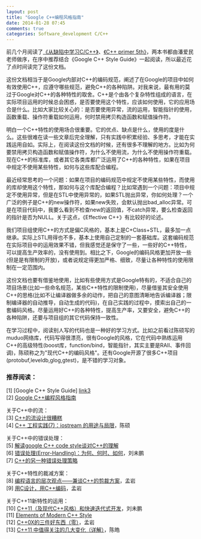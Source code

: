 ```yaml
---
layout: post
title: "Google C++编程风格指南"
date: 2014-01-28 07:45
comments: true
categories: Software_development C/C++
---
```



前几个月阅读了[《从缺陷中学习C/C++》][link1]、[《C++ primer 5th》][link2]，两本书都由潘爱民老师做序，在序中推荐结合《Google C++ Style Guide》一起阅读，所以最近花了点时间读完了这份文档。

<!--more-->

这份文档相当于是Google内部对C++的编码规范，阐述了在Google的项目中如何有效使用C++，应遵守哪些规范，避免C++的各种陷阱。对我来说，最有用的莫过于Google对C++的各种特性的取舍。C++是个由各个复杂特性组成的语言，在实际项目运用的时候总会困惑，是否要使用这个特性，应该如何使用，它的应用场合是什么。比如大家比较关心的：是否要使用异常，流的运用，智能指针的使用，函数重载、操作符重载如何运用，何时禁用拷贝构造函数和赋值操作符。

明白一个C++特性的使用场合很重要。它的优点、缺点是什么，使用的度是什么。这些很难在读一些文章后完全理解，只有实践中积累经验、多思考，才能在实践运用自如。实际上，在阅读这份文档的时候，还有很多不理解的地方。比如为何要禁用拷贝构造函数和赋值操作符，为什么不使用流，为什么不使用操作符重载。现在C++的标准库，或者其它各类库都广泛运用了C++的各种特性，如果在项目中规定不使用某些特性，如何与这些库配合编程。

最近经常思考的一个问题：如果在项目的编码规范中规定不使用某些特性，而使用的库却使用这个特性，那如何与这个库配合编程？比如常遇到一个问题：项目中规定不使用异常，但是在STL中使用异常的，如果STL抛出异常，你如何处理？一个广泛的例子是C++的new操作符，如果new失败，会默认抛出bad_alloc异常。可是在项目代码中，我要么看到不检查new的返回值，不catch异常，要么检查返回的指针是否为NULL。关于这点，《Effective C++》有比较好的论述。

我们项目组使用C++的方式是偏C风格的，基本上是C+Class+STL，最多加一点继承。实际上STL用得也不多，基本上使用自己定制的一套基础库。这套编码规范在实际项目中的运用效果不错，但我感觉还是保守了一些，一些好的C++特性，可以提高生产效率的，没有使用到。相比之下，Google的编码风格更加开放一些(但是是有限制的开放)，或者说规定得更加严格、细致，尽量让各种特性的使用限制在一定范围内。

这份文档也要有借鉴地使用，比如有些使用方式是Google特有的，不适合自己的项目场景(比如一些命名规范，某些C++特性的限制使用)，尽量借鉴其安全使用C++的思格(比如不让编译器做多余的动作，把自己的意图清晰地告诉编译器；限制编译器的自动推导，自动生成的代码)，在自己实践的过程中，摸索出自己的一套编码风格。尽量运用好C++的各种特性，提高生产率，又要安全，避免C++的各种陷阱，还要与项目组的其它代码保持一致性。

在学习过程中，阅读别人写的代码也是一种好的学习方式。比如之前看过陈硕写的muduo网络库，代码写得很漂亮，很有Google的风格，它在代码中熟练运用C++的高级特性(boost库，function/bind，智能指针，其实主要是RAII、事件回调)，陈硕称之为"现代C++的编码风格"。还有Google开源了很多C++项目(protobuf,leveldb,glog,gtest)，是不错的学习对象。


[link1]:  http://book.douban.com/subject/25716166/
[link2]:  http://book.douban.com/subject/25708312/


### 推荐阅读：
[1] [Google C++ Style Guide] [link3]  
[2] [Google C++编程风格指南][link4]  

关于C++中的流：  
[3] [C++的流设计很糟糕][link5]  
[4] [C++ 工程实践(7)：iostream 的用途与局限][link6]，陈硕  

关于C++中的错误处理：  
[5] [解读google C++ code style谈对C++的理解][link7]  
[6] [错误处理(Error-Handling)：为何、何时、如何][link8]，刘未鹏  
[7] [C++的另一种错误处理策略][link9]  

关于C++特性的裁减方案：  
[8] [编程语言的层次观点——兼谈C++的剪裁方案][link10]，孟岩  
[9] [用C设计，用C++编码][link11]，孟岩  

关于C++11新特性的运用：  
[10] [C++11（及现代C++风格）和快速迭代式开发][link12]，刘未鹏  
[11] [Elements of Modern C++ Style][link13]  
[12] [C++0X的三件好东西（零）][link14]，孟岩  
[13] [C++11 中值得关注的几大变化（详解）][link15]，陈皓  

[link3]: http://google-styleguide.googlecode.com/svn/trunk/cppguide.xml
[link4]: https://github.com/brantyoung/zh-google-styleguide/
[link5]: http://www.cppblog.com/converse/archive/2010/07/06/119427.html
[link6]: http://blog.csdn.net/solstice/article/details/6612179
[link7]: http://www.cppblog.com/converse/archive/2010/05/29/116689.html
[link8]: http://blog.csdn.net/pongba/article/details/1815742
[link9]: http://blog.jobbole.com/54699/
[link10]: http://blog.csdn.net/myan/article/details/1920
[link11]: http://blog.csdn.net/myan/article/details/1778843
[link12]: http://mindhacks.cn/2012/08/27/modern-cpp-practices/
[link13]: http://herbsutter.com/elements-of-modern-c-style/
[link14]: http://blog.csdn.net/myan/article/details/5877305
[link15]: http://coolshell.cn/articles/5265.html

